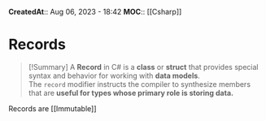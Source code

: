 **CreatedAt**:: Aug 06, 2023 - 18:42
**MOC**:: [[Csharp]]
# Records

>[!Summary]
>A **Record** in C# is a **class** or **struct** that provides special syntax and behavior for working with **data models**. The `record` modifier instructs the compiler to synthesize members that are **useful for types whose primary role is storing data.**

Records are [[Immutable]]
